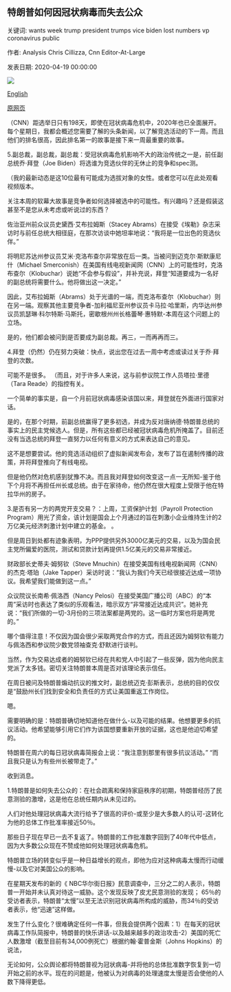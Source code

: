 ## 特朗普如何因冠状病毒而失去公众

关键词: wants week trump president trumps vice biden lost numbers vp coronavirus public

作者: Analysis Chris Cillizza, Cnn Editor-At-Large

发表日期: 2020-04-19 00:00:00

![](https://cdn.cnn.com/cnnnext/dam/assets/200419093350-01-trump-presser-0418-super-tease.jpg)

[English](How%20Trump%20lost%20the%20public%20on%20coronavirus.md)

[原网页](https://edition.cnn.com/2020/04/19/politics/us-election-2020-week-ahead/index.html)

（CNN）距选举日只有198天，即使在冠状病毒危机中，2020年也已全面展开。每个星期日，我都会概述您需要了解的头条新闻，以了解竞选活动的下一周。而且他们的排名很高，因此排名第一的故事是接下来一周最重要的故事。

5.副总裁，副总裁，副总裁：受冠状病毒危机影响不大的政治传统之一是，前任副总统乔·拜登（Joe Biden）将选谁为竞选伙伴的无休止的竞争和spec测。

（我的最新动态是这10位最有可能成为选拔对象的女性。或者您可以在此处观看视频版本。

关注本周的软幕大故事是竞争者如何选择被选中的可能性。有兴趣吗？还是假装这甚至不是您从未考虑或听说过的东西？

佐治亚州前众议员史黛西·艾布拉姆斯（Stacey Abrams）在接受《埃勒》杂志采访时与前任总统大相径庭，在那次访谈中她坦率地说：“我将是一位出色的竞选伙伴。”

将明尼苏达州参议员艾米·克洛布查尔非常放在后一类。当被问到迈克尔·斯默康尼什（Michael Smerconish）在美国有线电视新闻网（CNN）上的可能性时，克洛布查尔（Klobuchar）说她“不会参与假设”，并补充说，拜登“知道要成为一名好的副总统将需要什么。他将做出这一决定。”

因此，艾布拉姆斯（Abrams）处于光谱的一端，而克洛布查尔（Klobuchar）则在另一端。观察其他主要竞争者-加利福尼亚州参议员卡马拉·哈里斯，内华达州参议员凯瑟琳·科尔特斯·马斯托，密歇根州州长格蕾琴·惠特默-本周在这个问题上的立场。

是的，他们都会被问到是否要成为副总裁。再三，一而再再而三。

4.拜登（仍然）仍在努力突破：快点，说出您在过去一周中考虑或读过关于乔·拜登的次数。

可能不是很多。 （而且，对于许多人来说，这与前参议院工作人员塔拉·里德（Tara Reade）的指控有关。

一个简单的事实是，自一个月前冠状病毒感染该国以来，拜登就在外面进行国家对话。

是的，在那个时期，前副总统赢得了更多初选，并成为反对唐纳德·特朗普总统的事实上的民主党候选人。但是，所有这些都已经被冠状病毒危机所掩盖了。目前还没有当选总统的拜登一直努力以任何有意义的方式来表达自己的意见。

这不是想要尝试。他的竞选活动组织了虚拟新闻发布会，发布了旨在遏制传播的政策，并将拜登推向了有线电视。

但是他仍然对危机感到犹豫不决。而且我对拜登如何改变这一点一无所知-鉴于他下个月将不再担任州长或总统。由于在家待命，他仍然在很大程度上受限于他在特拉华州的房子。

3.是否有另一方的两党开支交易？：上周，工资保护计划（Payroll Protection Program）用光了资金，该计划是国会上个月通过的旨在刺激小企业维持生计的2万亿美元经济刺激计划中建立的基金。 。

但是周日到处都有迹象表明，为PPP提供另外3000亿美元的交易，以及为国会民主党所偏爱的医院，测试和贷款计划再提供1.5亿美元的交易非常接近。

财政部长史蒂夫·姆努钦（Steve Mnuchin）在接受美国有线电视新闻网（CNN）的杰克·塔珀（Jake Tapper）采访时说：“我认为我们今天已经很接近达成一项协议。我希望我们能做到这一点。”

众议院议长南希·佩洛西（Nancy Pelosi）在接受美国广播公司（ABC）的“本周”采访时也表达了类似的乐观看法，暗示双方“非常接近达成共识”。她补充说：“我们所做的一切-3月份的三项法案都是两党的。这一临时方案也将是两党的。”

哪个值得注意！不仅因为国会很少采取两党合作的方式，而且还因为姆努钦有能力与佩洛西和参议院少数党领袖查克·舒默进行谈判。

当然，作为交易达成者的姆努钦已经在共和党人中引起了一些反弹，因为他向民主党派了太多钱。密切关注特朗普本周是否对该理论表示信任。

在周日被问及特朗普煽动抗议的推文时，副总统迈克·彭斯表示，总统的目的仅仅是“鼓励州长们找到安全和负责任的方式让美国重返工作岗位。

嗯。

需要明确的是：特朗普确切地知道他在做什么-以及可能的结果。他想要更多的抗议活动。他希望能够引用它们作为该国想要重新开放的证据，这也是他迫切希望的。

特朗普在周六的每日冠状病毒简报会上说：“我注意到那里有很多抗议活动。” “而且我只是认为有些州长被带走了。”

收到消息。

1.特朗普是如何失去公众的：在社会疏离和保持家庭秩序的初期，特朗普经历了民意测验的激增，这是他在总统任期内从未见​​过的。

人们对他处理冠状病毒大流行给予了很高的评价-或至少是大多数人的认可-这转化为他的总体工作批准率接近50％。

那些日子现在早已一去不复返了。特朗普的工作批准数字回到了40年代中低点，因为大多数公众现在不赞成他如何处理冠状病毒危机。

特朗普立场的转变似乎是一种日益增长的观点，即他为应对这种病毒太慢而行动缓慢-以及它对美国公众的影响。

在星期天发布的新的《 NBC华尔街日报》民意调查中，三分之二的人表示，特朗普一开始并未认真对待这一威胁。这个发现反映了皮尤民意测验的发现； 65％的受访者表示，特朗普“太慢”以至无法识别冠状病毒所构成的威胁，而34％的受访者表示，他“迅速”这样做。

发生了什么变化？很难确定任何一件事，但我会提供两个因素：1）在每天的冠状病毒工作队简报中，特朗普的快乐讲话-以及越来越多的政治攻击-2）美国的死亡人数激增（截至目前有34,000例死亡）根据约翰·霍普金斯（Johns Hopkins）的说法，

无论如何，公众舆论都将特朗普视为冠状病毒-并将他的总体批准数字恢复到一切开始之前的水平。现在的问题是，他被认为对病毒的处理速度太慢是否会使他的人数下降得更低。